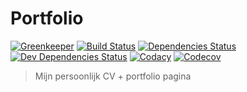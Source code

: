 # Portfolio

[![Greenkeeper](https://badges.greenkeeper.io/maartenpaauw/portfolio.svg)](https://greenkeeper.io/)
[![Build Status](https://travis-ci.org/maartenpaauw/portfolio.svg?branch=master)](https://travis-ci.org/maartenpaauw/portfolio)
[![Dependencies Status](https://david-dm.org/maartenpaauw/portfolio/status.svg)](https://david-dm.org/maartenpaauw/portfolio)
[![Dev Dependencies Status](https://david-dm.org/maartenpaauw/portfolio/dev-status.svg)](https://david-dm.org/maartenpaauw/portfolio?type=dev)
[![Codacy](https://api.codacy.com/project/badge/Grade/75beb2005ba04a238e9e4268b6f0f389)](https://www.codacy.com/app/maartenpaauw/portfolio?utm_source=github.com&utm_medium=referral&utm_content=maartenpaauw/portfolio&utm_campaign=badger)
[![Codecov](https://codecov.io/gh/maartenpaauw/portfolio/branch/master/graph/badge.svg?token=teVGLxkcWx)](https://codecov.io/gh/maartenpaauw/portfolio)


> Mijn persoonlijk CV + portfolio pagina
